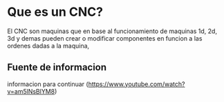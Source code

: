 # Que es un CNC?

El CNC son maquinas que en base al funcionamiento de maquinas 1d, 2d, 3d y demas pueden crear o modificar componentes en funcion a las ordenes dadas a la maquina, 


























## Fuente de informacion

informacion para continuar (https://www.youtube.com/watch?v=am5lNsBlYM8)
